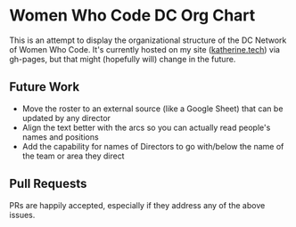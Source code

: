 # Women Who Code DC Org Chart

This is an attempt to display the organizational structure of the DC Network of Women Who Code. It's currently hosted on my site ([katherine.tech](http://www.katherine.tech/wwcdc-org-chart/)) via gh-pages, but that might (hopefully will) change in the future.

## Future Work
* Move the roster to an external source (like a Google Sheet) that can be updated by any director
* Align the text better with the arcs so you can actually read people's names and positions
* Add the capability for names of Directors to go with/below the name of the team or area they direct

## Pull Requests

PRs are happily accepted, especially if they address any of the above issues.
